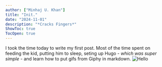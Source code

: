 ```yaml
---
author: ["Minhaj U. Khan"]
title: "Init."
date: "2024-11-01"
description: "*Cracks Fingers*"
ShowToc: true
TocOpen: true
---
```


I took the time today to write my first post. Most of the time spent on feeding the kid, putting him to sleep, seting up Hugo - _which was super simple_ - and learn how to put gifs from Giphy in markdown. 
![Hello](https://i.giphy.com/media/1n4iuWZFnTeN6qvdpD/giphy.gif#center)


